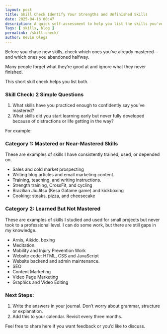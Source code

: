 ```yaml
--- 
layout: post 
title: Skill Check Identify Your Strengths and Unfinished Skills
date: 2025-04-16 00:47
description: A quick self-assessment to help you list the skills you've mastered and the ones you started but never finished. Useful for journaling, goal setting, or career planning. Revisit every 3 months.
Tags: [ skills, blog ]
permalink: /skill-check/ 
author: Kevin Olega 
--- 
```

Before you chase new skills, check which ones you’ve already mastered—and which ones you abandoned halfway.

Many people forget what they’re good at and ignore what they never finished.

This short skill check helps you list both.

### Skill Check: 2 Simple Questions

1. What skills have you practiced enough to confidently say you’ve mastered?
2. What skills did you start learning early but never fully developed because of distractions or life getting in the way?

For example:

### Category 1: Mastered or Near-Mastered Skills

These are examples of skills I have consistently trained, used, or depended on.

- Sales and cold market prospecting
- Writing blog articles and email marketing content.
- Training, teaching, and writing instructions.
- Strength training, CrossFit, and cycling
- Brazilian JiuJitsu (Kesa Gatame game) and kickboxing
- Cooking: steaks, pizza, and cheesecake

### Category 2: Learned But Not Mastered

These are examples of skills I studied and used for small projects but never took to a professional level. I can do some work, but there are still gaps in my knowledge.

- Arnis, Aikido, boxing
- Meditation.
- Mobility and Injury Prevention Work
- Website code: HTML, CSS and JavaScript
- Website backend and admin maintenance.
- SEO
- Content Marketing
- Video Page Marketing
- Graphics and Video Editing

### Next Steps:

1. Write the answers in your journal. Don’t worry about grammar, structure or explanation.
2. Add this to your calendar. Revisit every three months. 

Feel free to share here if you want feedback or you’d like to discuss.